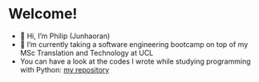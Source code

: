 # Welcome!
- 👋 Hi, I’m Philip (Junhaoran)
- 🌱 I’m currently taking a software engineering bootcamp on top of my MSc Translation and Technology at UCL
- You can have a look at the codes I wrote while studying programming with Python: [my repository](https://github.com/TheVeryPulse/python_practice_codes)
<!---
TheVeryPulse/TheVeryPulse is a ✨ special ✨ repository because its `README.md` (this file) appears on your GitHub profile.
You can click the Preview link to take a look at your changes.
--->
